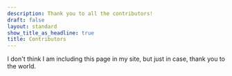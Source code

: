 ```yaml
---
description: Thank you to all the contributors!
draft: false
layout: standard
show_title_as_headline: true
title: Contributors
---
```


I don't think I am including this page in my site,
but just in case, thank you to the world.
